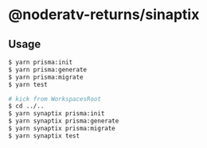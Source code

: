 # @noderatv-returns/sinaptix

## Usage
```sh
$ yarn prisma:init
$ yarn prisma:generate
$ yarn prisma:migrate
$ yarn test

# kick from WorkspacesRoot
$ cd ../..
$ yarn synaptix prisma:init
$ yarn synaptix prisma:generate
$ yarn synaptix prisma:migrate
$ yarn synaptix test
```
